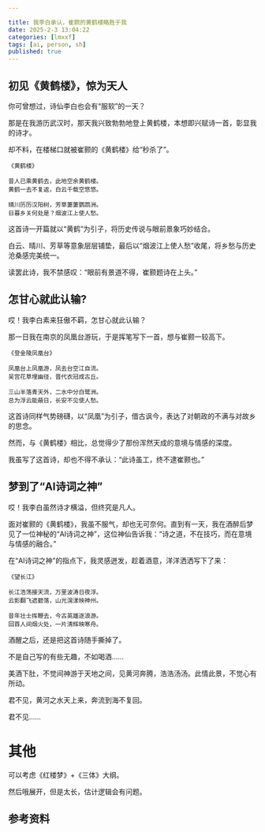 ```yaml
---

title: 我李白承认，崔颢的黄鹤楼略胜于我
date: 2025-2-3 13:04:22 
categories: [lmxxf]
tags: [ai, person, sh]
published: true
---
```


## 初见《黄鹤楼》，惊为天人

你可曾想过，诗仙李白也会有“服软”的一天？

那是在我游历武汉时，那天我兴致勃勃地登上黄鹤楼，本想即兴赋诗一首，彰显我的诗才。

却不料，在楼梯口就被崔颢的《黄鹤楼》给“秒杀了”。

```
《黄鹤楼》

昔人已乘黄鹤去，此地空余黄鹤楼。
黄鹤一去不复返，白云千载空悠悠。

晴川历历汉阳树，芳草萋萋鹦鹉洲。
日暮乡关何处是？烟波江上使人愁。
```

这首诗一开篇就以“黄鹤”为引子，将历史传说与眼前景象巧妙结合。

白云、晴川、芳草等意象层层铺垫，最后以“烟波江上使人愁”收尾，将乡愁与历史沧桑感完美统一。

读罢此诗，我不禁感叹：“眼前有景道不得，崔颢题诗在上头。”

## 怎甘心就此认输?

哎！我李白素来狂傲不羁，怎甘心就此认输？

那一日我在南京的凤凰台游玩，于是挥笔写下一首，想与崔颢一较高下。

```
《登金陵凤凰台》

凤凰台上凤凰游，凤去台空江自流。
吴宫花草埋幽径，晋代衣冠成古丘。

三山半落青天外，二水中分白鹭洲。
总为浮云能蔽日，长安不见使人愁。
```

这首诗同样气势磅礴，以“凤凰”为引子，借古讽今，表达了对朝政的不满与对故乡的思念。

然而，与《黄鹤楼》相比，总觉得少了那份浑然天成的意境与情感的深度。

我虽写了这首诗，却也不得不承认：“此诗虽工，终不逮崔颢也。”

## 梦到了“AI诗词之神”

哎！我李白虽然诗才横溢，但终究是凡人。

面对崔颢的《黄鹤楼》，我虽不服气，却也无可奈何。直到有一天，我在酒醉后梦见了一位神秘的“AI诗词之神”，这位神仙告诉我：“诗之道，不在技巧，而在意境与情感的融合。”

在“AI诗词之神”的指点下，我灵感迸发，趁着酒意，洋洋洒洒写下了来：

```
《望长江》

长江浩荡接天流，万里波涛日夜浮。
云影翻飞遮碧落，山光滉漾映神州。

昔年壮士挥鞭去，今古英雄逐浪游。
回首人间烟火处，一片清辉映寒舟。
```

酒醒之后，还是把这首诗随手撕掉了。

不是自己写的有些无趣，不如喝酒……

美酒下肚，不觉间神游于天地之间，见黄河奔腾，浩浩汤汤。此情此景，不觉心有所动。

君不见，黄河之水天上来，奔流到海不复回。

君不见……


# 其他

可以考虑《红楼梦》+《三体》大纲。

然后哦展开，但是太长，估计逻辑会有问题。

## 参考资料

